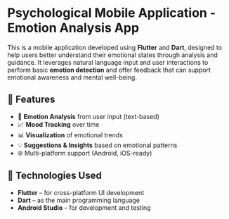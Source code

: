 # Psychological Mobile Application - Emotion Analysis App

This is a mobile application developed using **Flutter** and **Dart**, designed to help users better understand their emotional states through analysis and guidance. It leverages natural language input and user interactions to perform basic **emotion detection** and offer feedback that can support emotional awareness and mental well-being.

## 🧠 Features

- 📝 **Emotion Analysis** from user input (text-based)
- 📈 **Mood Tracking** over time
- 📊 **Visualization** of emotional trends
- 💡 **Suggestions & Insights** based on emotional patterns
- 🌐 Multi-platform support (Android, iOS-ready)


## 🚀 Technologies Used

- **Flutter** – for cross-platform UI development
- **Dart** – as the main programming language
- **Android Studio** – for development and testing
